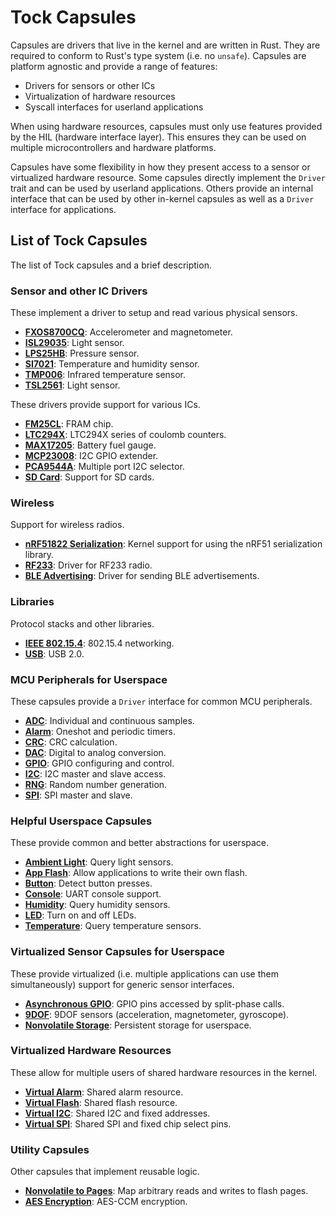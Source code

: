 Tock Capsules
=============

Capsules are drivers that live in the kernel and are written in Rust. They are
required to conform to Rust's type system (i.e. no `unsafe`). Capsules are
platform agnostic and provide a range of features:
- Drivers for sensors or other ICs
- Virtualization of hardware resources
- Syscall interfaces for userland applications

When using hardware resources, capsules must only use features provided by the
HIL (hardware interface layer). This ensures they can be used on multiple
microcontrollers and hardware platforms.

Capsules have some flexibility in how they present access to a sensor or
virtualized hardware resource. Some capsules directly implement the `Driver`
trait and can be used by userland applications. Others provide an internal
interface that can be used by other in-kernel capsules as well as a `Driver`
interface for applications.


List of Tock Capsules
---------------------

The list of Tock capsules and a brief description.

### Sensor and other IC Drivers

These implement a driver to setup and read various physical sensors.

- **[FXOS8700CQ](src/fxos8700cq.rs)**: Accelerometer and magnetometer.
- **[ISL29035](src/isl29035.rs)**: Light sensor.
- **[LPS25HB](src/lps25hb.rs)**: Pressure sensor.
- **[SI7021](src/si7021.rs)**: Temperature and humidity sensor.
- **[TMP006](src/tmp006.rs)**: Infrared temperature sensor.
- **[TSL2561](src/tsl2561.rs)**: Light sensor.

These drivers provide support for various ICs.

- **[FM25CL](src/fm25cl.rs)**: FRAM chip.
- **[LTC294X](src/ltc294x.rs)**: LTC294X series of coulomb counters.
- **[MAX17205](src/max17205.rs)**: Battery fuel gauge.
- **[MCP23008](src/mcp23008.rs)**: I2C GPIO extender.
- **[PCA9544A](src/pca9544a.rs)**: Multiple port I2C selector.
- **[SD Card](src/sdcard.rs)**: Support for SD cards.


### Wireless

Support for wireless radios.

- **[nRF51822 Serialization](src/drivers/nrf51822_serialization.rs)**: Kernel
  support for using the nRF51 serialization library.
- **[RF233](src/rf233.rs)**: Driver for RF233 radio.
- **[BLE Advertising](src/drivers/ble_advertising.rs)**: Driver for sending BLE
  advertisements.

### Libraries

Protocol stacks and other libraries.

- **[IEEE 802.15.4](src/ieee802154)**: 802.15.4 networking.
- **[USB](src/usb.rs)**: USB 2.0.


### MCU Peripherals for Userspace

These capsules provide a `Driver` interface for common MCU peripherals.

- **[ADC](src/drivers/adc.rs)**: Individual and continuous samples.
- **[Alarm](src/drivers/alarm.rs)**: Oneshot and periodic timers.
- **[CRC](src/drivers/crc.rs)**: CRC calculation.
- **[DAC](src/drivers/dac.rs)**: Digital to analog conversion.
- **[GPIO](src/drivers/gpio.rs)**: GPIO configuring and control.
- **[I2C](src/drivers/idrivers/2c_master_slave.rs)**: I2C master and slave access.
- **[RNG](src/drivers/rng.rs)**: Random number generation.
- **[SPI](src/drivers/spi.rs)**: SPI master and slave.


### Helpful Userspace Capsules

These provide common and better abstractions for userspace.

- **[Ambient Light](src/drivers/ambient_light.rs)**: Query light sensors.
- **[App Flash](src/drivers/app_flash.rs)**: Allow applications to write their
  own flash.
- **[Button](src/drivers/button.rs)**: Detect button presses.
- **[Console](src/drivers/console.rs)**: UART console support.
- **[Humidity](src/drivers/humidity.rs)**: Query humidity sensors.
- **[LED](src/drivers/led.rs)**: Turn on and off LEDs.
- **[Temperature](src/drivers/temperature.rs)**: Query temperature sensors.


### Virtualized Sensor Capsules for Userspace

These provide virtualized (i.e. multiple applications can use them
simultaneously) support for generic sensor interfaces.

- **[Asynchronous GPIO](src/drivers/gpio_async.rs)**: GPIO pins accessed by
  split-phase calls.
- **[9DOF](src/drivers/ninedof.rs)**: 9DOF sensors (acceleration, magnetometer,
  gyroscope).
- **[Nonvolatile Storage](src/drivers/nonvolatile_storage.rs)**: Persistent
  storage for userspace.


### Virtualized Hardware Resources

These allow for multiple users of shared hardware resources in the kernel.

- **[Virtual Alarm](src/virtual_alarm.rs)**: Shared alarm resource.
- **[Virtual Flash](src/virtual_flash.rs)**: Shared flash resource.
- **[Virtual I2C](src/virtual_i2c.rs)**: Shared I2C and fixed addresses.
- **[Virtual SPI](src/virtual_spi.rs)**: Shared SPI and fixed chip select pins.


### Utility Capsules

Other capsules that implement reusable logic.

- **[Nonvolatile to Pages](src/nonvolatile_to_pages.rs)**: Map arbitrary reads
  and writes to flash pages.
- **[AES Encryption](src/aes_ccm.rs)**: AES-CCM encryption.
